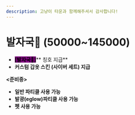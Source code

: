```yaml
---
description: 고냥이 타운과 함께해주셔서 감사합니다!
---
```


# 발자국🐾 (50000\~145000)

* <mark style="background-color:purple;">**\[발자국**</mark><mark style="background-color:purple;">🐾</mark><mark style="background-color:purple;">**]**</mark>** 칭호 지급**&#x20;
* **커스텀 갑옷 스킨 (사이버 세트) 지급**&#x20;

**<준비중>**

* **일반 파티클 사용 가능**&#x20;
* **발광(eglow)파티클 사용 가능**&#x20;
* **펫 사용 가능**&#x20;
